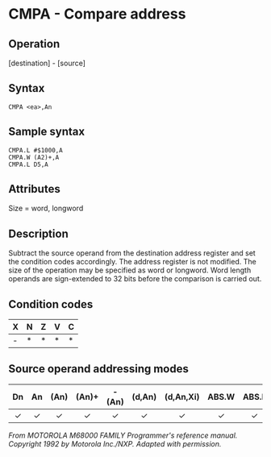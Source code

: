 # CMPA - Compare address

## Operation
[destination] - [source]

## Syntax
```assembly
CMPA <ea>,An
```
## Sample syntax
```assembly
CMPA.L #$1000,A
CMPA.W (A2)+,A
CMPA.L D5,A
```

## Attributes
Size = word, longword

## Description
Subtract the source operand from the destination address register
and set the condition codes accordingly. The address register is
not modified. The size of the operation may be specified as word
or longword. Word length operands are sign-extended to 32 bits
before the comparison is carried out.

## Condition codes
|X|N|Z|V|C|
|--|--|--|--|--|
|-|*|*|*|*|

## Source operand addressing modes
|Dn|An|(An)|(An)+|-(An)|(d,An)|(d,An,Xi)|ABS.W|ABS.L|(d,PC)|(d,PC,Xn)|imm|
|:-:|:-:|:-:|:-:|:-:|:-:|:-:|:-:|:-:|:-:|:-:|:-:|
|✓|✓|✓|✓|✓|✓|✓|✓|✓|✓|✓|✓|

*From MOTOROLA M68000 FAMILY Programmer's reference manual. Copyright 1992 by Motorola Inc./NXP. Adapted with permission.*
